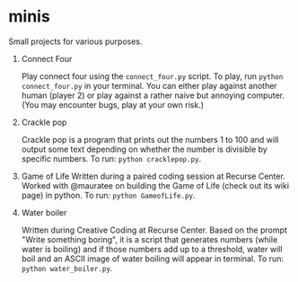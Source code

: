 # minis
Small projects for various purposes.

1. Connect Four

    Play connect four using the `connect_four.py` script. To play, run `python connect_four.py` in your terminal. You can either play against another human (player 2) or play against a rather naive but annoying computer. (You may encounter bugs, play at your own risk.)

2. Crackle pop

    Crackle pop is a program that prints out the numbers 1 to 100 and will output some text depending on whether the number is divisible by specific numbers. To run: `python cracklepop.py`.

3. Game of Life
    Written during a paired coding session at Recurse Center. Worked with @mauratee on building the Game of Life (check out its wiki page) in python. To run: `python GameofLife.py`.

4. Water boiler

    Written during Creative Coding at Recurse Center. Based on the prompt "Write something boring", it is a script that generates numbers (while water is boiling) and if those numbers add up to a threshold, water will boil and an ASCII image of water boiling will appear in terminal. To run: `python water_boiler.py`. 